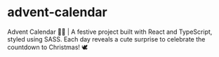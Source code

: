 # advent-calendar
Advent Calendar 🎄✨ | A festive project built with React and TypeScript, styled using SASS. Each day reveals a cute surprise to celebrate the countdown to Christmas! 🕊️
